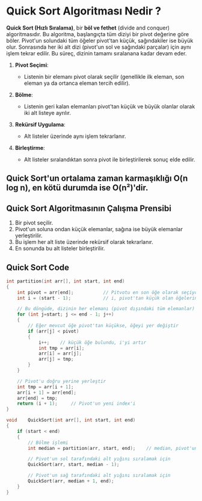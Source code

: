 # Quick Sort Algoritması Nedir ?

**Quick Sort (Hızlı Sıralama)**, bir **böl ve fethet** (divide and conquer) algoritmasıdır. Bu algoritma, başlangıçta tüm diziyi bir pivot değerine göre böler. Pivot'un solundaki tüm öğeler pivot'tan küçük, sağındakiler ise büyük olur. Sonrasında her iki alt dizi (pivot'un sol ve sağındaki parçalar) için aynı işlem tekrar edilir. Bu süreç, dizinin tamamı sıralanana kadar devam eder.

1. **Pivot Seçimi**: 
   - Listenin bir elemanı pivot olarak seçilir (genellikle ilk eleman, son eleman ya da ortanca eleman tercih edilir).

2. **Bölme**: 
   - Listenin geri kalan elemanları pivot'tan küçük ve büyük olanlar olarak iki alt listeye ayrılır.

3. **Rekürsif Uygulama**:
   - Alt listeler üzerinde aynı işlem tekrarlanır.
   
4. **Birleştirme**:
   - Alt listeler sıralandıktan sonra pivot ile birleştirilerek sonuç elde edilir.

Quick Sort'un **ortalama zaman karmaşıklığı O(n log n)**, en kötü durumda ise **O(n²)**'dir. 
---

## Quick Sort Algoritmasının Çalışma Prensibi

1. Bir pivot seçilir.
2. Pivot'un soluna ondan küçük elemanlar, sağına ise büyük elemanlar yerleştirilir.
3. Bu işlem her alt liste üzerinde rekürsif olarak tekrarlanır.
4. En sonunda bu alt listeler birleştirilir.

## Quick Sort Code
```C
int partition(int arr[], int start, int end)
{
    int pivot = arr[end];           // Pitvotu en son öğe olarak seçiyoruz
    int i = (start - 1);            // i, pivot'tan küçük olan öğelerin son indeksini tutar.

    // Bu döngüde, dizinin her elemanı (pivot dışındaki tüm elemanlar) pivot ile karşılaştırılır.
    for (int j=start; j <= end - 1; j++)
    {
        // Eğer mevcut öğe pivot'tan küçükse, öğeyi yer değiştir
        if (arr[j] < pivot)
        {
            i++;    // küçük öğe bulundu, i'yi artır
            int tmp = arr[i];
            arr[i] = arr[j];
            arr[j] = tmp;
        }
    }

    // Pivot'u doğru yerine yerleştir
    int tmp = arr[i + 1];
    arr[i + 1] = arr[end];
    arr[end] = tmp;
    return (i + 1);     // Pivot'un yeni index'i
}

void    QuickSort(int arr[], int start, int end)
{
    if (start < end)
    {
        // Bölme işlemi
        int median = partition(arr, start, end);    // median, pivot'un index'idir

        // Pivot'un sol tarafındaki alt yığını sıralamak için
        QuickSort(arr, start, median - 1);

        // Pivot'un sağ tarafındaki alt yığını sıralamak için
        QuickSort(arr, median + 1, end);
    }
}

```